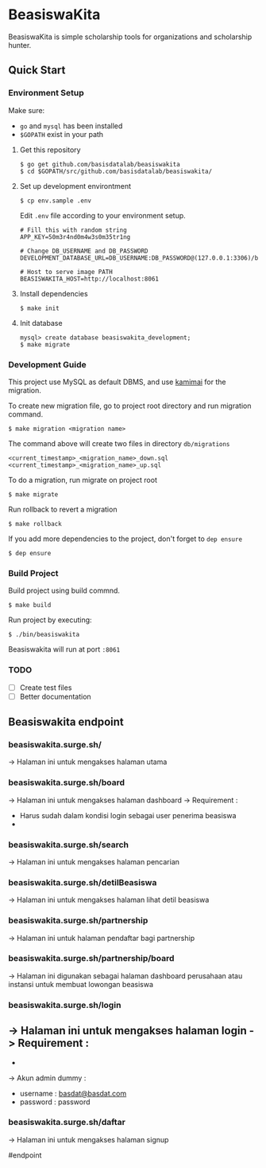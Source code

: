 # BeasiswaKita
BeasiswaKita is simple scholarship tools for organizations and scholarship hunter.

## Quick Start
### Environment Setup
Make sure:
- `go` and `mysql` has been installed
- `$GOPATH` exist in your path

1. Get this repository
    ```
    $ go get github.com/basisdatalab/beasiswakita
    $ cd $GOPATH/src/github.com/basisdatalab/beasiswakita/
    ```
2. Set up development environtment
    ```
    $ cp env.sample .env
    ```
    Edit `.env` file according to your environment setup.
    ```env
    # Fill this with random string
    APP_KEY=50m3r4nd0m4w3s0m35tr1ng

    # Change DB_USERNAME and DB_PASSWORD
    DEVELOPMENT_DATABASE_URL=DB_USERNAME:DB_PASSWORD@(127.0.0.1:3306)/beasiswakita_development

    # Host to serve image PATH
    BEASISWAKITA_HOST=http://localhost:8061
    ```
3. Install dependencies
    ```
    $ make init
    ```
3. Init database
    ```
    mysql> create database beasiswakita_development;
    $ make migrate
    ```
### Development Guide
This project use MySQL as default DBMS, and use [kamimai](https://github.com/Fs02/kamimai) for the migration.

To create new migration file, go to project root directory and run migration command.
  ```
  $ make migration <migration name>
  ```
The command above will create two files in directory `db/migrations`
  ```
  <current_timestamp>_<migration_name>_down.sql
  <current_timestamp>_<migration_name>_up.sql
  ```
To do a migration, run migrate on project root
  ```
  $ make migrate
  ```
Run rollback to revert a migration
  ```
  $ make rollback
  ```
If you add more dependencies to the project, don't forget to `dep ensure`
  ```
  $ dep ensure
  ```
### Build Project
Build project using build commnd.
  ```
  $ make build
  ```
Run project by executing:
  ```
  $ ./bin/beasiswakita
  ```
Beasiswakita will run at port `:8061`

### TODO
- [ ] Create test files
- [ ] Better documentation

## Beasiswakita endpoint

### beasiswakita.surge.sh/
-> Halaman ini untuk mengakses halaman utama
 
### beasiswakita.surge.sh/board
-> Halaman ini untuk mengakses halaman dashboard
-> Requirement :
   - Harus sudah dalam kondisi login sebagai user penerima beasiswa
   - 

### beasiswakita.surge.sh/search
-> Halaman ini untuk mengakses halaman pencarian 

### beasiswakita.surge.sh/detilBeasiswa
-> Halaman ini untuk mengakses halaman lihat detil beasiswa

### beasiswakita.surge.sh/partnership
-> Halaman ini untuk halaman pendaftar bagi partnership 

### beasiswakita.surge.sh/partnership/board
-> Halaman ini digunakan sebagai halaman dashboard perusahaan atau instansi untuk membuat lowongan beasiswa

### beasiswakita.surge.sh/login
-> Halaman ini untuk mengakses halaman login
-> Requirement :
   - 
   - 
-> Akun admin dummy :
   - username : basdat@basdat.com
   - password : password

### beasiswakita.surge.sh/daftar
-> Halaman ini untuk mengakses halaman signup

#endpoint

